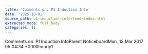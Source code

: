 ```yaml
---
title: 'Comments on: P1 Induction Info'
date: '2025-10-01'
source_path: p1-induction-info/feed/index.html
extracted_mode: full_body
categories: []
---
```

Comments on: P1 Induction InfoParent NoticeboardMon, 13 Mar 2017 05:04:34 +0000hourly1
